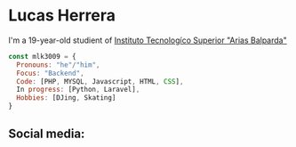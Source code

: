 # Lucas Herrera 
I'm a 19-year-old studient of [Instituto Tecnologíco Superior "Arias Balparda"](https://its.utu.edu.uy/)


```js
const mlk3009 = {
  Pronouns: "he"/"him",
  Focus: "Backend",
  Code: [PHP, MYSQL, Javascript, HTML, CSS],
  In progress: [Python, Laravel],
  Hobbies: [DJing, Skating]
}
```
## Social media:
